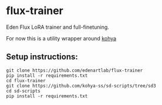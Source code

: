# flux-trainer
Eden Flux LoRA trainer and full-finetuning.

For now this is a utility wrapper around [kohya](https://github.com/kohya-ss/sd-scripts/tree/sd3)

## Setup instructions:
```
git clone https://github.com/edenartlab/flux-trainer
pip install -r requirements.txt
cd flux-trainer
git clone https://github.com/kohya-ss/sd-scripts/tree/sd3
cd sd-scripts
pip install -r requirements.txt
```
